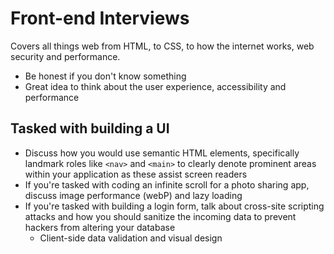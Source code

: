 # Front-end Interviews

Covers all things web from HTML, to CSS, to how the internet works, web security and performance.

+ Be honest if you don't know something
+ Great idea to think about the user experience, accessibility and performance

## Tasked with building a UI

+ Discuss how you would use semantic HTML elements, specifically landmark roles like `<nav>` and `<main>` to clearly denote prominent areas within your application as these assist screen readers
+ If you're tasked with coding an infinite scroll for a photo sharing app, discuss image performance (webP) and lazy loading
+ If you're tasked with building a login form, talk about cross-site scripting attacks and how you should sanitize the incoming data to prevent hackers from altering your database
  + Client-side data validation and visual design